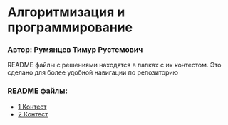 # Алгоритмизация и программирование  
### Автор: Румянцев Тимур Рустемович  

README файлы с решениями находятся в папках с их контестом. Это сделано для более удобной навигации по репозиторию

### README файлы:
- [1 Контест](https://github.com/Teru3301/KFU/blob/main/Contest-2023-09-12/README.md)
- [2 Контест]()
